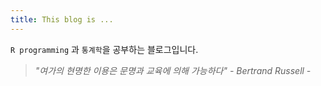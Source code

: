 ```yaml
---
title: This blog is ... 
---
```


`R programming` 과 `통계학`을 공부하는 블로그입니다.

  > *"여가의 현명한 이용은 문명과 교육에 의해 가능하다" - Bertrand Russell -*
